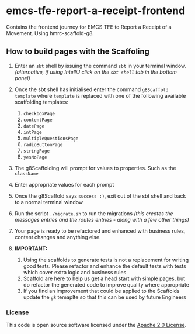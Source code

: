 
# emcs-tfe-report-a-receipt-frontend

Contains the frontend journey for EMCS TFE to Report a Receipt of a Movement. Using hmrc-scaffold-g8.

## How to build pages with the Scaffoling

1) Enter an `sbt` shell by issuing the command `sbt` in your terminal window. _(alternative, if using IntelliJ click on the `sbt shell` tab in the bottom panel)_


2) Once the sbt shell has initialised enter the command `g8Scaffold template` where `template` is replaced with one of the following available scaffolding templates:
   1) `checkboxPage`
   2) `contentPage`
   3) `datePage`
   4) `intPage`
   5) `multipleQuestionsPage`
   6) `radioButtonPage`
   7) `stringPage`
   8) `yesNoPage`


3) The g8Scaffolding will prompt for values to properties. Such as the `className`


4) Enter appropriate values for each prompt


5) Once the g8Scaffold says `success :)`, exit out of the sbt shell and back to a normal terminal window


6) Run the script `./migrate.sh` to run the migrations _(this creates the messages entries and the routes entries - along with a few other things)_


7) Your page is ready to be refactored and enhanced with business rules, content changes and anything else.


8) **IMPORTANT:**
   1) Using the scaffolds to generate tests is not a replacement for writing good tests. Please refactor and enhance the default tests with tests which cover extra logic and business rules
   2) Scaffold are here to help us get a head start with simple pages, but do refactor the generated code to improve quality where appropriate
   3) If you find an improvement that could be applied to the Scaffolds update the `g8` temaplte so that this can be used by future Engineers

### License

This code is open source software licensed under the [Apache 2.0 License]("http://www.apache.org/licenses/LICENSE-2.0.html").